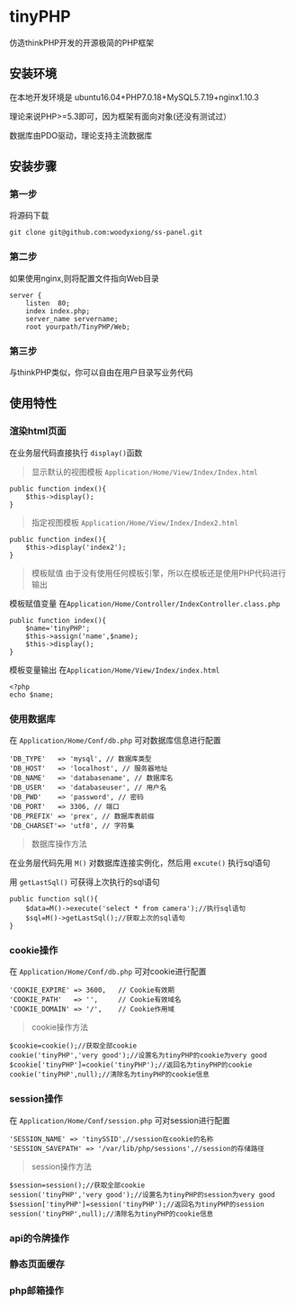 # tinyPHP

仿造thinkPHP开发的开源极简的PHP框架

## 安装环境
在本地开发环境是 ubuntu16.04+PHP7.0.18+MySQL5.7.19+nginx1.10.3

理论来说PHP>=5.3即可，因为框架有面向对象(还没有测试过）

数据库由PDO驱动，理论支持主流数据库

## 安装步骤
### 第一步
将源码下载
```
git clone git@github.com:woodyxiong/ss-panel.git
```

### 第二步

如果使用nginx,则将配置文件指向Web目录
```
server {
    listen	80;
    index index.php;
    server_name servername;
	root yourpath/TinyPHP/Web;
```

### 第三步

与thinkPHP类似，你可以自由在用户目录写业务代码

## 使用特性

### 渲染html页面

在业务层代码直接执行 `display()`函数
> 显示默认的视图模板 `Application/Home/View/Index/Index.html`

```
public function index(){
    $this->display();
}
```
> 指定视图模板 `Application/Home/View/Index/Index2.html`

```
public function index(){
    $this->display('index2');
}
```
> 模板赋值
由于没有使用任何模板引擎，所以在模板还是使用PHP代码进行输出

模板赋值变量 在`Application/Home/Controller/IndexController.class.php`
```
public function index(){
    $name='tinyPHP';
    $this->assign('name',$name);
    $this->display();
}
```
模板变量输出 在`Application/Home/View/Index/index.html`
```
<?php
echo $name;
```

### 使用数据库
在 `Application/Home/Conf/db.php` 可对数据库信息进行配置
```
'DB_TYPE'   => 'mysql', // 数据库类型
'DB_HOST'   => 'localhost', // 服务器地址
'DB_NAME'   => 'databasename', // 数据库名
'DB_USER'   => 'databaseuser', // 用户名
'DB_PWD'    => 'password', // 密码
'DB_PORT'   => 3306, // 端口
'DB_PREFIX' => 'prex', // 数据库表前缀
'DB_CHARSET'=> 'utf8', // 字符集
```

>数据库操作方法

在业务层代码先用 `M()` 对数据库连接实例化，然后用 `excute()` 执行sql语句

用 `getLastSql()` 可获得上次执行的sql语句
```
public function sql(){
    $data=M()->execute('select * from camera');//执行sql语句
    $sql=M()->getLastSql();//获取上次的sql语句
}
```

### cookie操作
在 `Application/Home/Conf/db.php` 可对cookie进行配置
```
'COOKIE_EXPIRE' => 3600,   // Cookie有效期
'COOKIE_PATH'   => '',     // Cookie有效域名
'COOKIE_DOMAIN' => '/',    // Cookie作用域
```

>cookie操作方法

```
$cookie=cookie();//获取全部cookie
cookie('tinyPHP','very good');//设置名为tinyPHP的cookie为very good
$cookie['tinyPHP']=cookie('tinyPHP');//返回名为tinyPHP的cookie
cookie('tinyPHP',null);//清除名为tinyPHP的cookie信息
```

### session操作
在 `Application/Home/Conf/session.php` 可对session进行配置
```
'SESSION_NAME' => 'tinySSID',//session在cookie的名称
'SESSION_SAVEPATH' => '/var/lib/php/sessions',//session的存储路径
```
> session操作方法

```
$session=session();//获取全部cookie
session('tinyPHP','very good');//设置名为tinyPHP的session为very good
$session['tinyPHP']=session('tinyPHP');//返回名为tinyPHP的session
session('tinyPHP',null);//清除名为tinyPHP的cookie信息
```

### api的令牌操作

### 静态页面缓存

### php邮箱操作
